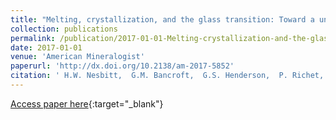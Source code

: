 ```yaml
---
title: "Melting, crystallization, and the glass transition: Toward a unified description for silicate phase transitions"
collection: publications
permalink: /publication/2017-01-01-Melting-crystallization-and-the-glass-transition-Toward-a-unified-description-for-silicate-phase-transitions
date: 2017-01-01
venue: 'American Mineralogist'
paperurl: 'http://dx.doi.org/10.2138/am-2017-5852'
citation: ' H.W. Nesbitt,  G.M. Bancroft,  G.S. Henderson,  P. Richet,  C. O&apos;Shaughnessy, &quot;Melting, crystallization, and the glass transition: Toward a unified description for silicate phase transitions.&quot; American Mineralogist, 2017.'
---
```

[Access paper here](http://dx.doi.org/10.2138/am-2017-5852){:target="_blank"}
